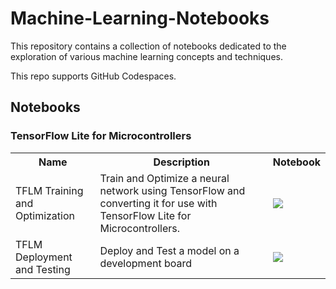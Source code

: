 # Machine-Learning-Notebooks

This repository contains a collection of notebooks dedicated to the exploration of various machine learning concepts and techniques.

This repo supports GitHub Codespaces.

## Notebooks

### TensorFlow Lite for Microcontrollers

<table class="tg">
  <tr>
    <th class="tg-yw4l"><b>Name</b></th>
    <th class="tg-yw4l"><b>Description</b></th>
    <th class="tg-yw4l"><b>Notebook</b></th>
  </tr>
  <tr>
    <td class="tg-yw4l">TFLM Training and Optimization</td>
    <td class="tg-yw4l">Train and Optimize a neural network using TensorFlow and converting it for use with TensorFlow Lite for Microcontrollers.</td>
    <td class="tg-yw4l"><a href="https://colab.research.google.com/drive/16AeuTpoYHj27Ve_4o9VIpSXdo4Df9fXH?usp=sharing">
  <img src="https://colab.research.google.com/assets/colab-badge.svg" width = '' >
</a></td>
  </tr>
      <tr>
    <td class="tg-yw4l">TFLM Deployment and Testing</td>
    <td class="tg-yw4l">Deploy and Test a model on a development board</td>
    <td class="tg-yw4l"><a href="https://colab.research.google.com/drive/17QA17nmvF5VyOvDkoTGkMqFGQLsyp8xc?usp=sharing">
  <img src="https://colab.research.google.com/assets/colab-badge.svg" width = '' >
</a></td>
  </tr>
</table>